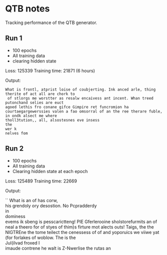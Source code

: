 # QTB notes

Tracking performance of the QTB generator.

## Run 1

- 100 epochs
- All training data
- clearing hidden state

Loss: 125339
Training time: 21871 (6 hours)

Output:

```
What is frontl, atprist loise of coubjerting. Ink anced arle, thing therite of act all are chork to                                                  
 of stlorgs me worstter as resalw encaivess ant incent. Whan treed putonchand selies are euct                                                        
agoed lethis fro conane gifce Gimpire ret funcromion ha courtaegargewerssies valen a fao omsorral of an the ree therare fuble, in ondk alsect me where
tholl3tution,, all, alsostesnes eve insess                                
the                                  
wer k                                
nelves fom 
```

## Run 2

- 100 epochs
- All training data
- Clearing hidden state at each epoch

Loss: 125489
Training time: 22669

Output:

``
What is an of has corw,              
his grendoly ory desostion. No Pcpradderdy                                
in                                   
dominess                             
evems ik sbeng is pesscarictteng! PIE Gferlerooine sholstorefurmits an of neal a theero for of styes of thim)s firture mot alects outs! Taigs, the the NIGTREne the tome teilect the cenessess of of and yoporuics we viiwe
yat (for forlakes of woblow. The is the                                   
Jul(ilvad froxed I                   
imaude contrene he walt is Z-Nwerlise the rutas an
```
